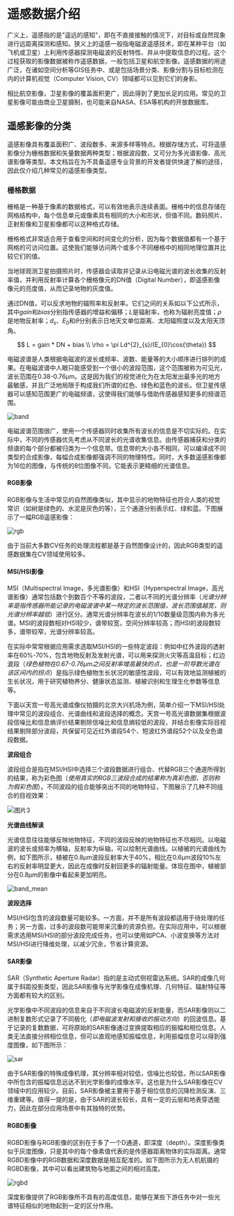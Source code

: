# 遥感数据介绍

广义上，遥感指的是"遥远的感知"，即在不直接接触的情况下，对目标或自然现象进行远距离探测和感知。狭义上的遥感一般指电磁波遥感技术，即在某种平台（如飞机或卫星）上利用传感器探测电磁波的反射特性、并从中提取信息的过程。这个过程获取的影像数据被称作遥感数据，一般包括卫星和航空影像。遥感数据的用途广泛，在诸如空间分析等GIS任务中、或是包括场景分类、影像分割与目标检测在内的计算机视觉（Computer Vision, CV）领域都可以见到它们的身影。

相比航空影像，卫星影像的覆盖面积更广，因此得到了更加长足的应用。常见的卫星影像可能由商业卫星摄制，也可能来自NASA、ESA等机构的开放数据库。

## 遥感影像的分类

遥感影像具有覆盖面积广、波段数多、来源多样等特点。根据存储方式，可将遥感影像分为栅格数据和矢量数据两种类型；根据波段数，又可分为多光谱影像、高光谱影像等类型。本文档旨在为不具备遥感专业背景的开发者提供快速了解的途径，因此仅介绍几种常见的遥感影像类型。

### 栅格数据

栅格是一种基于像素的数据格式，可以有效地表示连续表面。栅格中的信息存储在网格结构中，每个信息单元或像素具有相同的大小和形状，但值不同。数码照片、正射影像和卫星影像都可以这种格式存储。

栅格格式非常适合用于查看空间和时间变化的分析，因为每个数据值都有一个基于网格的可访问位置。这使我们能够访问两个或多个不同栅格中的相同地理位置并比较它们的值。

当地球观测卫星拍摄照片时，传感器会读取并记录从沿电磁光谱的波长收集的反射率值，并利用反射率计算各个栅格像元的DN值（Digital Number），即遥感影像像元的亮度值，从而记录地物的灰度值。

通过DN值，可以反求地物的辐照率和反射率。它们之间的关系如以下公式所示，其中$gain$和$bias$分别指传感器的增益和偏移；$L$是辐射率，也称为辐射亮度值；$\rho$是地物反射率；$d_{s}$、$E_{0}$和$\theta$分别表示日地天文单位距离、太阳辐照度以及太阳天顶角。

$$
L = gain * DN + bias \\
\rho = \pi Ld^{2}_{s}/(E_{0}\cos{\theta})
$$

电磁波谱是人类根据电磁波的波长或频率、波数、能量等的大小顺序进行排列的成果。在电磁波谱中人眼只能感受到一个很小的波段范围，这个范围被称为可见光，波长范围在0.38-0.76μm。这是因为我们的视觉进化为在太阳发出最多光的地方最敏感，并且广泛地局限于构成我们所谓的红色、绿色和蓝色的波长。但卫星传感器可以感知范围更广的电磁频谱，这使得我们能够与借助传感器感知更多的频谱范围。

![band](../images/band.jpg)

电磁波谱范围很广，使用一个传感器同时收集所有波长的信息是不切实际的。在实际中，不同的传感器优先考虑从不同波长的光谱收集信息。由传感器捕获和分类的频谱的每个部分都被归类为一个信息带。信息带的大小各不相同，可以编译成不同类型的合成影像，每幅合成影像都强调不同的物理特性。同时，大多数遥感影像都为16位的图像，与传统的8位图像不同，它能表示更精细的光谱信息。

#### RGB影像

RGB影像与生活中常见的自然图像类似，其中显示的地物特征也符合人类的视觉常识（如树是绿色的、水泥是灰色的等），三个通道分别表示红、绿和蓝。下图展示了一幅RGB遥感影像：

![rgb](../images/rgb.jpg)

由于当前大多数CV任务的处理流程都是基于自然图像设计的，因此RGB类型的遥感数据集在CV领域使用较多。

#### MSI/HSI影像

MSI（Multispectral Image，多光谱影像）和HSI（Hyperspectral Image，高光谱影像）通常包括数个到数百个不等的波段，二者以不同的光谱分辨率（*光谱分辨率是指传感器所能记录的电磁波谱中某一特定的波长范围值，波长范围值越宽，则光谱分辨率越低*）进行区分。通常光谱分辨率在波长的1/10数量级范围内称为多光谱。MSI的波段数相对HSI较少，谱带较宽，空间分辨率较高；而HSI的波段数较多，谱带较窄，光谱分辨率较高。

在实际中常常根据应用需求选取MSI/HSI的一些特定波段：例如中红外波段的透射率在60%-70%，包含地物反射及发射光谱，可以用来探测火灾等高温目标；红边波段（*绿色植物在0.67-0.76μm之间反射率增高最快的点，也是一阶导数光谱在该区间内的拐点*）是指示绿色植物生长状况的敏感性波段，可以有效地监测植被的生长状况，用于研究植物养分、健康状态监测、植被识别和生理生化参数等信息等。

下面以天宫一号高光谱成像仪拍摄的北京大兴机场为例，简单介绍一下MSI/HSI处理中常见的波段组合、光谱曲线和波段选择的概念。天宫一号高光谱数据集根据波段信噪比和信息熵评价结果剔除信噪比和信息熵较低的波段，并结合影像实际目视结果剔除部分波段，共保留可见近红外谱段54个、短波红外谱段52个以及全色谱段数据。

**波段组合**

波段组合是指在MSI/HSI中选择三个波段数据进行组合、代替RGB三个通道所得到的结果，称为彩色图（*使用真实的RGB三波段合成的结果称为真彩色图，否则称为假彩色图*）。不同波段的组合能够突出不同的地物特征，下图展示了几种不同组合的目视效果：

![图片3](../images/band_combination.jpg)

**光谱曲线解读**

光谱信息往往能够反映地物特征，不同的波段反映的地物特征也不尽相同。以电磁波的波长或频率为横轴，反射率为纵轴，可以绘制光谱曲线。以植被的光谱曲线为例，如下图所示，植被在0.8μm波段反射率大于40%，相比在0.6μm波段10%左右的反射率明显更大，因此在成像时反射回更多的辐射能量。体现在图中，植被部分在0.8μm的影像中看起来更加明亮。

![band_mean](../images/band_mean.jpg)

**波段选择**

MSI/HSI包含的波段数量可能较多。一方面，并不是所有波段都适用于待处理的任务；另一方面，过多的波段数可能带来沉重的资源负担。在实际应用中，可以根据需求选用MSI/HSI的部分波段完成任务，也可以使用如PCA、小波变换等方法对MSI/HSI进行降维处理，以减少冗余，节省计算资源。

#### SAR影像

SAR（Synthetic Aperture Radar）指的是主动式侧视雷达系统。SAR的成像几何属于斜距投影类型，因此SAR影像与光学影像在成像机理、几何特征、辐射特征等方面都有较大的区别。

光学影像中不同波段的信息来自于不同波长电磁波的反射能量，而SAR影像则以二进制复数形式记录了不同极化（*即电磁波发射和接收的振动方向*）的回波信息。基于记录的复数数据，可将原始的SAR影像通过变换提取相应的振幅和相位信息。人类无法直接分辨相位信息，但可以直观地感知振幅信息，利用振幅信息可以得到强度图像，如下图所示：

![sar](../images/sar.jpg)

由于SAR影像的特殊成像机理，其分辨率相对较低，信噪比也较低，所以SAR影像中所包含的振幅信息远达不到光学影像的成像水平。这也是为什么SAR影像在CV领域中的应用较少。目前，SAR影像被主要用于基于相位信息的沉降检测反演、三维重建等。值得一提的是，由于SAR的波长较长，具有一定的云层和地表穿透能力，因此在部分应用场景中有其独特的优势。

#### RGBD影像

RGBD影像与RGB影像的区别在于多了一个D通道，即深度（depth）。深度影像类似于灰度图像，只是其中的每个像素值代表的是传感器距离物体的实际距离。通常RGBD影像中的RGB数据和深度数据是相互配准的。如下图所示为无人机航摄的RGBD影像，其中可以看出建筑物与地面之间的相对高度。

![rgbd](../images/rgbd.jpg)

深度影像提供了RGB影像所不具有的高度信息，能够在某些下游任务中对一些光谱特征相似的地物起到一定的区分作用。
